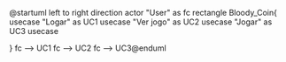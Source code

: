 @startuml left to right direction actor "User" as fc rectangle Bloody_Coin{ usecase "Logar" as UC1 usecase "Ver jogo" as UC2 usecase "Jogar" as UC3 usecase

} fc --> UC1 fc --> UC2 fc --> UC3@enduml

